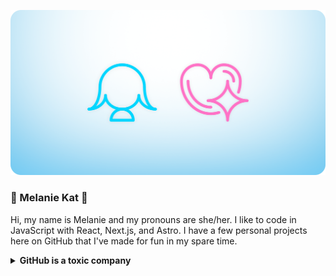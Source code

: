 ![melkat icon + girlfriend technology icons in a header image](https://github.com/ZicklePop/ZicklePop/blob/main/header.png?raw=true)

### 🌸 Melanie Kat 🌸

Hi, my name is Melanie and my pronouns are she/her. I like to code in JavaScript with React, Next.js, and Astro. I have a few personal projects here on GitHub that I've made for fun in my spare time.


<details>
    <summary>
        <strong>
            GitHub is a toxic company
        </strong>
    </summary>

- GitHub has a long history of gender discrimination 
    - [Influential developer leaves GitHub alleging gender harassment, March 15th 2014](https://www.theverge.com/2014/3/15/5512462/github-developer-leaves-alleging-gender-harassment)
    - ['Queen of GitHub' who quit over gender harassment offers details of alleged bullying, March 16th 2014](https://www.theverge.com/2014/3/16/5514356/queen-of-github-details-alleged-gender-harassment)
    - [GitHub co-founder resigns after investigation into harassment claims, April 21st 2014](https://www.theverge.com/2014/4/21/5637282/co-founder-is-out-at-github-after-investigation-into-harassment-claims-horvath-tom-preston-warner)
    - [Github apologizes for vagueness, reveals new details about sexism investigation, April 28th 2014](https://www.theverge.com/2014/4/28/5662174/github-apologizes-for-vagueness-reveals-new-details-about-sexism)
- GitHub provides services for concentration camps which puts children in cages
    - [Tell Microsoft to drop ICE as a client or lose us as GitHub users, 2018](https://github.com/selfagency/microsoft-drop-ice)
    - [GitHub will keep selling software to ICE, leaked email says, October 9th 2019](https://www.theverge.com/2019/10/9/20906213/github-ice-microsoft-software-email-contract-immigration-nonprofit-donation)
- GitHub acquires all of NPM except for all 5 black engineers. 
    - ["Spoiler alert: npm went from having 4 black engineers to zero. ALL BLACK ENGINEERS were laid off by Microsoft @github. Sit on that one for a minute." Amal Hussein @nomadtechie, June 28th, 2020](https://twitter.com/nomadtechie/status/1277371525700694016)
    - ["Sorry - I fudged the math on this one. It was 5 BLACK ENGINEERS. If you include me. I was an engineering manager at the time." Amal Hussein
@nomadtechie, June 28th, 2020](https://twitter.com/nomadtechie/status/1277387153258004480)
- GitHub has fired a Jewish employee for saying there were nazis at the January 6th 2021 nazi terrorist attack in D.C.
    - [GitHub Fired a Jewish Employee For Warning That 'Nazis' Were Among the US Capitol Rioters, January 12th 2021](https://gizmodo.com/github-fired-a-jewish-employee-for-warning-that-nazis-1846047140)
- GitHub has been protecting an outspoken antisemitic employee since 2014
    - [GitHub still won’t explain if it fired someone for saying ‘Nazi,’ and employees are pissed, January 15th 2021](https://www.theverge.com/2021/1/15/22232766/github-employees-protest-jewish-employee-firing-warn-nazi)
    - ["The guy on the left still works at GitHub. The guy on the right was fired :/" Zoë Schiffer @ZoeSchiffer, January 15th, 2021](https://web.archive.org/web/20210115191518/https://twitter.com/ZoeSchiffer/status/1350159432282357760)

</details>
